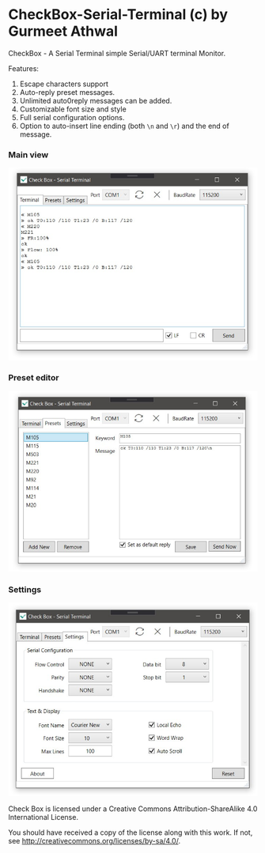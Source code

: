 # CheckBox-Serial-Terminal (c) by Gurmeet Athwal

CheckBox - A Serial Terminal simple Serial/UART terminal Monitor.

Features:
1. Escape characters support
2. Auto-reply preset messages.
3. Unlimited auto0reply messages can be added.
4. Customizable font size and style
5. Full serial configuration options.
6. Option to auto-insert line ending (both `\n` and `\r`) and the end of message.

### Main view
<img src="/Images/checkbox main view.jpg">


### Preset editor
<img src="/Images/checkbox presets.jpg">

### Settings
<img src="/Images/checkbox settings.jpg">

Check Box  is licensed under a
Creative Commons Attribution-ShareAlike 4.0 International License.

You should have received a copy of the license along with this
work. If not, see <http://creativecommons.org/licenses/by-sa/4.0/>.

